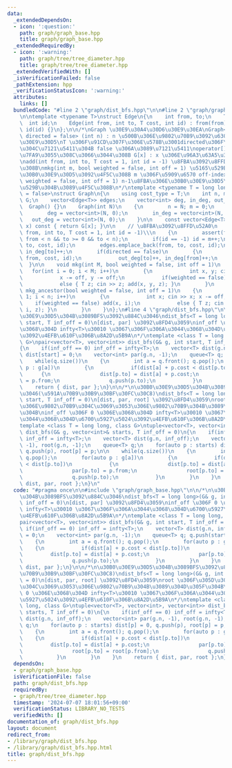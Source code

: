 ```yaml
---
data:
  _extendedDependsOn:
  - icon: ':question:'
    path: graph/graph_base.hpp
    title: graph/graph_base.hpp
  _extendedRequiredBy:
  - icon: ':warning:'
    path: graph/tree/tree_diameter.hpp
    title: graph/tree/tree_diameter.hpp
  _extendedVerifiedWith: []
  _isVerificationFailed: false
  _pathExtension: hpp
  _verificationStatusIcon: ':warning:'
  attributes:
    links: []
  bundledCode: "#line 2 \"graph/dist_bfs.hpp\"\n\n#line 2 \"graph/graph_base.hpp\"\
    \n\ntemplate <typename T>\nstruct Edge\n{\n    int from, to;\n    T cost;\n  \
    \  int id;\n    Edge(int from, int to, T cost, int id) : from(from), to(to), cost(cost),\
    \ id(id) {}\n};\n\n/*\nGraph \u30E9\u30A4\u30D6\u30E9\u30EA\nGraph<T = long long,\
    \ directed = false> (int n) : n \u500B\u306E\u9802\u70B9\u3092\u6301\u3064\u30B0\
    \u30E9\u30D5\nT \u306F\u91CD\u307F\u306E\u578B\u3001directed\u306F\u6709\u5411\
    \u304C\u7121\u5411\u304B false \u306A\u3089\u7121\u5411\noperator[] \u304C\u5B9A\
    \u7FA9\u3055\u308C\u3066\u3044\u308B G[x] : x \u306E\u96A3\u63A5\u30EA\u30B9\u30C8\
    \nadd(int from, int to, T cost = 1, int id = -1) \u8FBA\u3092\u8FFD\u52A0\u3059\
    \u308B\nmkg(int m, bool weighted = false, int off = 1) \u5165\u529B\u304B\u3089\
    \u30B0\u30E9\u30D5\u3092\u4F5C\u308B m \u306F\u5909\u6570 off-index\nmkg_ancestor(bool\
    \ weighted = false, int off = 1) n-1\u8FBA\u306E\u30B0\u30E9\u30D5\u3092\u5165\
    \u529B\u304B\u3089\u4F5C\u308B\n*/\ntemplate <typename T = long long, bool directed\
    \ = false>\nstruct Graph\n{\n    using cost_type = T;\n    int n, m;\n    vector<vector<Edge<T>>>\
    \ G;\n    vector<Edge<T>> edges;\n    vector<int> deg, in_deg, out_deg;\n\n  \
    \  Graph() {}\n    Graph(int N)\n    {\n        n = N; m = 0;\n        G = vector<vector<Edge<T>>>(N);\n\
    \        deg = vector<int>(N, 0);\n        in_deg = vector<int>(N, 0);\n     \
    \   out_deg = vector<int>(N, 0);\n    }\n\n    const vector<Edge<T>>& operator[](int\
    \ x) const { return G[x]; }\n\n    // \u8FBA\u3092\u8FFD\u52A0\n    void add(int\
    \ from, int to, T cost = 1, int id = -1)\\\n    {\n        assert(from >= 0 &&\
    \ from < n && to >= 0 && to < n);\n        if(id == -1) id = m++;\n        G[from].emplace_back(from,\
    \ to, cost, id);\n        edges.emplace_back(from, to, cost, id);\n        out_deg[from]++,\
    \ in_deg[to]++;\n        if(directed == false)\n        {\n            G[to].emplace_back(to,\
    \ from, cost, id);\n            out_deg[to]++, in_deg[from]++;\n        }\n  \
    \  }\n\n    void mkg(int M, bool weighted = false, int off = 1)\n    {\n     \
    \   for(int i = 0; i < M; i++)\n        {\n            int x, y; cin >> x >> y;\n\
    \            x -= off, y -= off;\n            if(weighted == false) add(x, y);\n\
    \            else { T z; cin >> z; add(x, y, z); }\n        }\n    }\n\n    void\
    \ mkg_ancestor(bool weighted = false, int off = 1)\n    {\n        for(int i =\
    \ 1; i < n; i++)\n        {\n            int x; cin >> x; x -= off;\n        \
    \    if(weighted == false) add(x, i);\n            else { T z; cin >> z; add(x,\
    \ i, z); }\n        }\n    }\n};\n#line 4 \"graph/dist_bfs.hpp\"\n\n/*\n\u30B0\
    \u30E9\u30D5\u304B\u3089BFS\u3092\u884C\u3046\ndist_bfs<T = long long>(G& g, int\
    \ start, T inf_off = 0)\n[dist, par] \u3092\u8FD4\u3059\ninf_off \u306F 0 \u306E\
    \u3068\u304D infty<T>\u30010 \u3067\u306F\u306A\u3044\u3068\u304D\u6700\u5927\u5024\
    \u3092\u4EFB\u610F\u306B\u8A2D\u5B9A\n*/\ntemplate <class T = long long, class\
    \ G>\npair<vector<T>, vector<int>> dist_bfs(G& g, int start, T inf_off = 0)\n\
    {\n    if(inf_off == 0) inf_off = infty<T>;\n    vector<T> dist(g.n, inf_off);\
    \ dist[start] = 0;\n    vector<int> par(g.n, -1);\n    queue<T> q; q.push(start);\n\
    \    while(q.size())\n    {\n        int a = q.front(); q.pop();\n        for(auto\
    \ p : g[a])\n        {\n            if(dist[a] + p.cost < dist[p.to])\n      \
    \      {\n                dist[p.to] = dist[a] + p.cost;\n                par[p.to]\
    \ = p.from;\n                q.push(p.to);\n            }\n        }\n    }\n\
    \    return { dist, par };\n}\n\n/*\n\u30B0\u30E9\u30D5\u304B\u3089BFS\u3092\u884C\
    \u3046(\u591A\u70B9\u30B9\u30BF\u30FC\u30C8)\ndist_bfs<T = long long>(G& g, int\
    \ start, T inf_off = 0)\n[dist, par, root] \u3092\u8FD4\u3059\nroot \u306F\u305D\
    \u306E\u9802\u70B9\u304C\u3069\u3053\u306E\u9802\u70B9\u304B\u3089\u304D\u305F\
    \u304B\ninf_off \u306F 0 \u306E\u3068\u304D infty<T>\u30010 \u3067\u306F\u306A\
    \u3044\u3068\u304D\u6700\u5927\u5024\u3092\u4EFB\u610F\u306B\u8A2D\u5B9A\n*/\n\
    template <class T = long long, class G>\ntuple<vector<T>, vector<int>, vector<int>>\
    \ dist_bfs(G& g, vector<int>& starts, T inf_off = 0)\n{\n    if(inf_off == 0)\
    \ inf_off = infty<T>;\n    vector<T> dist(g.n, inf_off);\n    vector<int> par(g.n,\
    \ -1), root(g.n, -1);\n    queue<T> q;\n    for(auto p : starts) dist[p] = 0,\
    \ q.push(p), root[p] = p;\n\n    while(q.size())\n    {\n        int a = q.front();\
    \ q.pop();\n        for(auto p : g[a])\n        {\n            if(dist[a] + p.cost\
    \ < dist[p.to])\n            {\n                dist[p.to] = dist[a] + p.cost;\n\
    \                par[p.to] = p.from;\n                root[p.to] = root[p.from];\n\
    \                q.push(p.to);\n            }\n        }\n    }\n    return {\
    \ dist, par, root };\n}\n"
  code: "#pragma once\n\n#include \"graph/graph_base.hpp\"\n\n/*\n\u30B0\u30E9\u30D5\
    \u304B\u3089BFS\u3092\u884C\u3046\ndist_bfs<T = long long>(G& g, int start, T\
    \ inf_off = 0)\n[dist, par] \u3092\u8FD4\u3059\ninf_off \u306F 0 \u306E\u3068\u304D\
    \ infty<T>\u30010 \u3067\u306F\u306A\u3044\u3068\u304D\u6700\u5927\u5024\u3092\
    \u4EFB\u610F\u306B\u8A2D\u5B9A\n*/\ntemplate <class T = long long, class G>\n\
    pair<vector<T>, vector<int>> dist_bfs(G& g, int start, T inf_off = 0)\n{\n   \
    \ if(inf_off == 0) inf_off = infty<T>;\n    vector<T> dist(g.n, inf_off); dist[start]\
    \ = 0;\n    vector<int> par(g.n, -1);\n    queue<T> q; q.push(start);\n    while(q.size())\n\
    \    {\n        int a = q.front(); q.pop();\n        for(auto p : g[a])\n    \
    \    {\n            if(dist[a] + p.cost < dist[p.to])\n            {\n       \
    \         dist[p.to] = dist[a] + p.cost;\n                par[p.to] = p.from;\n\
    \                q.push(p.to);\n            }\n        }\n    }\n    return {\
    \ dist, par };\n}\n\n/*\n\u30B0\u30E9\u30D5\u304B\u3089BFS\u3092\u884C\u3046(\u591A\
    \u70B9\u30B9\u30BF\u30FC\u30C8)\ndist_bfs<T = long long>(G& g, int start, T inf_off\
    \ = 0)\n[dist, par, root] \u3092\u8FD4\u3059\nroot \u306F\u305D\u306E\u9802\u70B9\
    \u304C\u3069\u3053\u306E\u9802\u70B9\u304B\u3089\u304D\u305F\u304B\ninf_off \u306F\
    \ 0 \u306E\u3068\u304D infty<T>\u30010 \u3067\u306F\u306A\u3044\u3068\u304D\u6700\
    \u5927\u5024\u3092\u4EFB\u610F\u306B\u8A2D\u5B9A\n*/\ntemplate <class T = long\
    \ long, class G>\ntuple<vector<T>, vector<int>, vector<int>> dist_bfs(G& g, vector<int>&\
    \ starts, T inf_off = 0)\n{\n    if(inf_off == 0) inf_off = infty<T>;\n    vector<T>\
    \ dist(g.n, inf_off);\n    vector<int> par(g.n, -1), root(g.n, -1);\n    queue<T>\
    \ q;\n    for(auto p : starts) dist[p] = 0, q.push(p), root[p] = p;\n\n    while(q.size())\n\
    \    {\n        int a = q.front(); q.pop();\n        for(auto p : g[a])\n    \
    \    {\n            if(dist[a] + p.cost < dist[p.to])\n            {\n       \
    \         dist[p.to] = dist[a] + p.cost;\n                par[p.to] = p.from;\n\
    \                root[p.to] = root[p.from];\n                q.push(p.to);\n \
    \           }\n        }\n    }\n    return { dist, par, root };\n}"
  dependsOn:
  - graph/graph_base.hpp
  isVerificationFile: false
  path: graph/dist_bfs.hpp
  requiredBy:
  - graph/tree/tree_diameter.hpp
  timestamp: '2024-07-07 18:01:56+09:00'
  verificationStatus: LIBRARY_NO_TESTS
  verifiedWith: []
documentation_of: graph/dist_bfs.hpp
layout: document
redirect_from:
- /library/graph/dist_bfs.hpp
- /library/graph/dist_bfs.hpp.html
title: graph/dist_bfs.hpp
---
```

